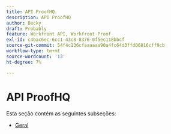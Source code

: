 ```yaml
---
title: API ProofHQ
description: API ProofHQ
author: Becky
draft: Probably
feature: Workfront API, Workfront Proof
exl-id: c4bac6ec-6cc1-43c8-8376-0f5ec118bbcf
source-git-commit: 54f4c136cfaaaaaa90a4fc64d3ffd06816cff9cb
workflow-type: tm+mt
source-wordcount: '13'
ht-degree: 7%

---
```


# API ProofHQ

Esta seção contém as seguintes subseções:

* [Geral](../proofhq-api/general/general.md)
